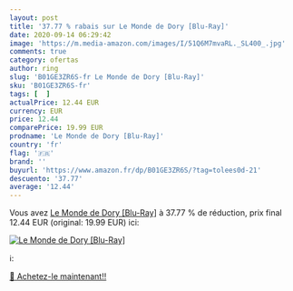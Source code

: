 ```yaml
---
layout: post
title: '37.77 % rabais sur Le Monde de Dory [Blu-Ray]'
date: 2020-09-14 06:29:42
image: 'https://m.media-amazon.com/images/I/51Q6M7mvaRL._SL400_.jpg'
comments: true
category: ofertas
author: ring
slug: 'B01GE3ZR6S-fr Le Monde de Dory [Blu-Ray]'
sku: 'B01GE3ZR6S-fr'
tags: [  ]
actualPrice: 12.44 EUR
currency: EUR
price: 12.44
comparePrice: 19.99 EUR
prodname: 'Le Monde de Dory [Blu-Ray]'
country: 'fr'
flag: '🇫🇷'
brand: ''
buyurl: 'https://www.amazon.fr/dp/B01GE3ZR6S/?tag=tolees0d-21'
descuento: '37.77'
average: '12.44'
---
```


Vous avez [Le Monde de Dory [Blu-Ray]](https://www.amazon.fr/dp/B01GE3ZR6S/?tag=tolees0d-21)  à  37.77 % de réduction, prix final  12.44 EUR (original: 19.99 EUR) ici:

[![Le Monde de Dory [Blu-Ray]](https://m.media-amazon.com/images/I/51Q6M7mvaRL._SL400_.jpg)](https://www.amazon.fr/dp/B01GE3ZR6S/?tag=tolees0d-21)

ℹ️:


[🛒 Achetez-le maintenant!!](https://www.amazon.fr/dp/B01GE3ZR6S/?tag=tolees0d-21)
